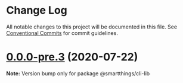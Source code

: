 # Change Log

All notable changes to this project will be documented in this file.
See [Conventional Commits](https://conventionalcommits.org) for commit guidelines.

# [0.0.0-pre.3](https://github.com/SmartThingsCommunity/smartthings-cli/compare/v0.0.1-pre2...v0.0.0-pre.3) (2020-07-22)

**Note:** Version bump only for package @smartthings/cli-lib
